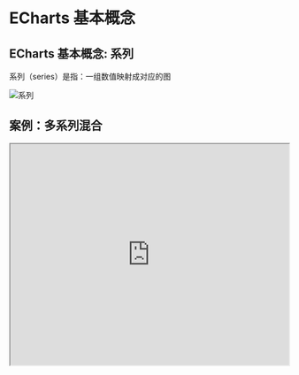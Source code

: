 # ECharts 基本概念

## ECharts 基本概念: 系列

系列（series）是指：一组数值映射成对应的图

![系列](https://book.youbaobao.xyz/datav-res/datav/datav-echarts-series.jpg)

## 案例：多系列混合

<iframe 
  src="https://book.youbaobao.xyz/datav-res/examples/test-echarts-series.html"
  width="100%"
  height="400"
/>

::: details
```html
<!DOCTYPE html>
<html>
  <head>
    <meta charset="utf-8">
    <script src="https://cdn.jsdelivr.net/npm/echarts@4.7.0/dist/echarts.min.js"></script>
    <style>
      #chart {
        width: 800px;
        height: 400px;
      }
    </style>
  </head>
  <body>
    <div id="chart"></div>
    <script>
      const chartDom = document.getElementById('chart')
      const chart = echarts.init(chartDom)
      const option = {
        xAxis: {
          data: ['一季度', '二季度', '三季度', '四季度']
        },
        yAxis: {},
        series: [{
          type: 'pie',
          center: ['65%', 60],
          radius: 35,
          data: [{
            name: '分类1', value: 50
          }, {
            name: '分类2', value: 60
          }, {
            name: '分类3', value: 55
          }, {
            name: '分类4', value: 70
          }]
        }, {
          type: 'line',
          data: [100, 112, 96, 123]
        }, {
          type: 'bar',
          data: [79, 81, 88, 72]
        }]
      }
      chart.setOption(option)
    </script>
  </body>
</html>
```
:::

## ECharts 新特性：dataset

ECharts 4 开始支持了 数据集（dataset）组件用于单独的数据集声明，从而数据可以单独管理，被多个组件复用，并且可以自由指定数据到视觉的映射。这一特性能将逻辑和数据分离，带来更好的复用，并易于理解。

![系列2](https://book.youbaobao.xyz/datav-res/datav/datav-echarts-series2.jpg)

## 案例：dataset 移植

<iframe 
  src="https://book.youbaobao.xyz/datav-res/examples/test-echarts-series-dataset.html"
  width="100%"
  height="400"
/>

::: details
```html
<!DOCTYPE html>
<html>
  <head>
    <meta charset="utf-8">
    <script src="https://cdn.jsdelivr.net/npm/echarts@4.7.0/dist/echarts.min.js"></script>
    <style>
      #chart {
        width: 800px;
        height: 400px;
      }
    </style>
  </head>
  <body>
    <div id="chart"></div>
    <script>
      const chartDom = document.getElementById('chart')
      const chart = echarts.init(chartDom)
      const option = {
        xAxis: {
          type: 'category'
        },
        yAxis: {},
        dataset: {
          source: [
            ['一季度', 79, 100, '分类1', 50],
            ['二季度', 81, 112, '分类2', 60],
            ['三季度', 88, 96, '分类3', 55],
            ['四季度', 72, 123, '分类4', 70],
          ]
        },
        series: [{
          type: 'pie',
          center: ['65%', 60],
          radius: 35,
          encode: { itemName: 3, value: 4 }
        }, {
          type: 'line',
          encode: { x: 0, y: 2 }
        }, {
          type: 'bar',
          encode: { x: 0, y: 1 }
        }]
      }
      chart.setOption(option)
    </script>
  </body>
</html>
```
:::

## ECharts 基本概念: 组件

ECharts 中除了绘图之外其他部分，都可抽象为 「组件」。例如，ECharts 中至少有这些组件：xAxis（直角坐标系 X 轴）、yAxis（直角坐标系 Y 轴）、grid（直角坐标系底板）、angleAxis（极坐标系角度轴）...

![组件](https://book.youbaobao.xyz/datav-res/datav/datav-echarts-component.jpg)

## 案例：各种组件

<iframe 
  src="https://book.youbaobao.xyz/datav-res/examples/test-echarts-component.html"
  width="100%"
  height="450"
/>

::: details
```html
<!DOCTYPE html>
<html>
  <head>
    <meta charset="utf-8">
    <script src="https://cdn.jsdelivr.net/npm/echarts@4.7.0/dist/echarts.min.js"></script>
    <style>
      #chart {
        width: 800px;
        height: 400px;
      }
    </style>
  </head>
  <body>
    <div id="chart"></div>
    <script>
      const chartDom = document.getElementById('chart')
      const chart = echarts.init(chartDom)
      const option = {
        title: {
          text: '数据可视化',
          subtext: '慕课网数据可视化体系课'
        },
        xAxis: {
          type: 'category'
        },
        yAxis: {},
        legend: {
          data: [{
            name: '分类',
            // 强制设置图形为圆。
            icon: 'circle',
            // 设置文本为红色
            textStyle: {
              color: 'red'
            }
          }, '折线图', '柱状图'],
          left: 100
        },
        toolbox: {
          feature: {
            dataZoom: {
              yAxisIndex: 'none'
            },
            restore: {},
            saveAsImage: {}
          }
        },
        dataZoom: [{
          show: true,
          start: 30,
          end: 70
        }],
        dataset: {
          source: [
            ['一季度', 79, 100, '分类1', 50],
            ['二季度', 81, 112, '分类2', 60],
            ['三季度', 88, 96, '分类3', 55],
            ['四季度', 72, 123, '分类4', 70],
          ]
        },
        grid: [{
          left: 50,
          top: 70
        }],
        series: [{
          name: '分类',
          type: 'pie',
          center: ['65%', 60],
          radius: 35,
          encode: { itemName: 3, value: 4 }
        }, {
          name: '折线图',
          type: 'line',
          encode: { x: 0, y: 2 }
        }, {
          name: '柱状图',
          type: 'bar',
          encode: { x: 0, y: 1 }
        }]
      }
      chart.setOption(option)
    </script>
  </body>
</html>
```
:::

## ECharts 基本概念：定位

大多数组件都提供了定位属性，我们可以采用类似 CSS absolute 的定位属性来控制组件的位置，下面这个案例可以通过修改 grid 组件定位来控制图表的位置

![定位](https://book.youbaobao.xyz/datav-res/datav/datav-echarts-position.jpg)

<iframe 
  src="https://book.youbaobao.xyz/datav-res/examples/test-echarts-position.html"
  width="100%"
  height="450"
/>

::: details
```html
<!DOCTYPE html>
<html>
  <head>
    <meta charset="utf-8">
    <script src="https://cdn.jsdelivr.net/npm/echarts@4.7.0/dist/echarts.min.js"></script>
    <style>
      #chart {
        width: 800px;
        height: 400px;
        margin-top: 10px;
      }
    </style>
  </head>
  <body>
    <div>
      top: <input type="text" id="top">
      left: <input type="text" id="left">
      right: <input type="text" id="right">
      bottom: <input type="text" id="bottom">
    </div>
    <div id="chart"></div>
    <script>
      let _left = 0
      let _top = 0
      let _bottom = 0
      let _right = 0
      const topInput = document.getElementById('top')
      const leftInput = document.getElementById('left')
      const bottomInput = document.getElementById('bottom')
      const rightInput = document.getElementById('right')
      const chartDom = document.getElementById('chart')
      const chart = echarts.init(chartDom)
      function addInputEvent(dom, key) {
        dom.addEventListener('input', function(e) {
          value = e.target.value
          switch(key) {
            case 'top':
              _top = value
              break
            case 'left':
              _left = value
              break
            case 'bottom':
              _bottom = value
              break
            case 'right':
              _right = value
              break
          }
          render()
        })
      }
      function render() {
        const option = {
          title: {
            text: '数据可视化',
            subtext: '慕课网数据可视化体系课'
          },
          xAxis: {
            type: 'category'
          },
          yAxis: {},
          dataset: {
            source: [
              ['一季度', 79, 100, '分类1', 50],
              ['二季度', 81, 112, '分类2', 60],
              ['三季度', 88, 96, '分类3', 55],
              ['四季度', 72, 123, '分类4', 70],
            ]
          },
          grid: [{
            left: _left,
            top: _top,
            right: _right,
            bottom: _bottom
          }],
          series: [{
            name: '折线图',
            type: 'line',
            encode: { x: 0, y: 2 }
          }]
        }
        chart.setOption(option)
      }
      window.onload = function() {
        topInput.value = _top
        leftInput.value = _left
        bottomInput.value = _bottom
        rightInput.value = _right
        addInputEvent(topInput, 'top')
        addInputEvent(leftInput, 'left')
        addInputEvent(bottomInput, 'bottom')
        addInputEvent(rightInput, 'right')
        render()
      }
    </script>
  </body>
</html>
```
:::

## ECharts 基本概念：坐标系

很多系列，例如 line（折线图）、bar（柱状图）、scatter（散点图）、heatmap（热力图）等等，需要运行在 “坐标系” 上。坐标系用于布局这些图，以及显示数据的刻度等等。例如 ECharts 中至少支持这些坐标系：直角坐标系、极坐标系、地理坐标系（GEO）、单轴坐标系、日历坐标系 等。其他一些系列，例如 pie（饼图）、tree（树图）等等，并不依赖坐标系，能独立存在。还有一些图，例如 graph（关系图）等，既能独立存在，也能布局在坐标系中，依据用户的设定而来。

一个坐标系，可能由多个组件协作而成。我们以最常见的直角坐标系来举例。直角坐标系中，包括有 xAxis（直角坐标系 X 轴）、yAxis（直角坐标系 Y 轴）、grid（直角坐标系底板）三种组件。xAxis、yAxis 被 grid 自动引用并组织起来，共同工作。

## 案例：散点图

我们来看下图，这是最简单的使用直角坐标系的方式：只声明了 xAxis、yAxis 和一个 scatter（散点图系列），ECharts 会为它们创建 grid 并进行关联：

![坐标系](https://book.youbaobao.xyz/datav-res/datav/datav-echarts-axis.jpg)

<iframe 
  src="https://book.youbaobao.xyz/datav-res/examples/test-echarts-axis.html"
  width="100%"
  height="450"
/>

::: details
```html
<!DOCTYPE html>
<html>
  <head>
    <meta charset="utf-8">
    <script src="https://cdn.jsdelivr.net/npm/echarts@4.7.0/dist/echarts.min.js"></script>
    <style>
      #chart {
        width: 800px;
        height: 400px;
      }
    </style>
  </head>
  <body>
    <div id="chart"></div>
    <script>
      const chartDom = document.getElementById('chart')
      const chart = echarts.init(chartDom)
      const option = {
        xAxis: {},
        yAxis: {},
        dataset: {
          source: [
            [13, 44],
            [51, 51],
            [51, 32],
            [67, 19],
            [19, 33]
          ]
        },
        series: [{
          type: 'scatter',
          encode: { x: 0, y: 1 }
        }]
      }
      chart.setOption(option)
    </script>
  </body>
</html>
```
:::
